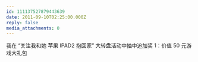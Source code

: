 ```yaml
---
id: 111137527879443639
date: 2011-09-10T02:25:00.000Z
reply: false
media_attachments: 0
---
```


我在 “关注我和她 苹果 IPAD2 抱回家” 大转盘活动中抽中追加奖 1：价值 50 元游戏大礼包 ​​​​

